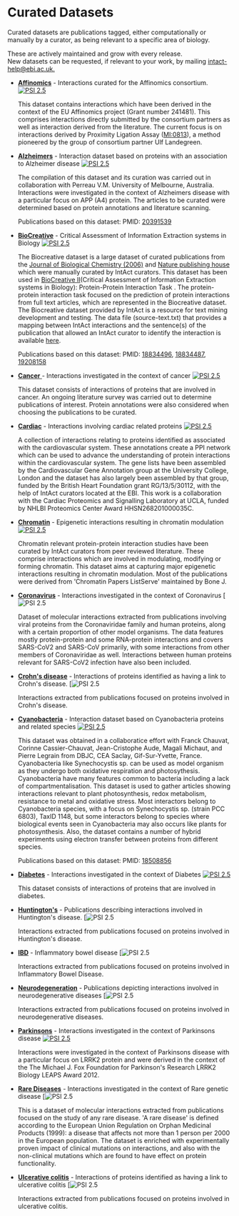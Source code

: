 # Curated Datasets

Curated datasets are publications tagged, either computationally or manually by a curator, as being relevant to a specific area of biology.

These are actively maintained and grow with every release.   
New datasets can be requested, if relevant to your work, by mailing [intact-help@ebi.ac.uk.](mailto:intact-help@ebi.ac.uk)

* [**Affinomics**](http://www.ebi.ac.uk/intact/query/annot:%22dataset:affinomics%22%20or%20detmethod:%22MI:0813%22?conversationContext=7) - Interactions curated for the Affinomics consortium. [![PSI 2.5](https://www.ebi.ac.uk/intact/images/psi25.png?conversationContext=7)](ftp://ftp.ebi.ac.uk/pub/databases/intact/current/psi25/datasets/Affinomics.zip)

  This dataset contains interactions which have been derived in the context of the EU Affinomics project \(Grant number 241481\). This comprises interactions directly submitted by the consortium partners as well as interaction derived from the literature. The current focus is on interactions derived by Proximity Ligation Assay \([MI:0813](http://www.ebi.ac.uk/ontology-lookup/?termId=MI:0813)\), a method pioneered by the group of consortium partner Ulf Landegreen.

* [**Alzheimers**](http://www.ebi.ac.uk/intact/query/annot:%22dataset:alzheimers%22?conversationContext=7) - Interaction dataset based on proteins with an association to Alzheimer disease [![PSI 2.5](https://www.ebi.ac.uk/intact/images/psi25.png?conversationContext=7)](ftp://ftp.ebi.ac.uk/pub/databases/intact/current/psi25/datasets/Alzheimers.zip)

  The compilation of this dataset and its curation was carried out in collaboration with Perreau V.M. University of Melbourne, Australia. Interactions were investigated in the context of Alzheimers disease with a particular focus on APP \(A4\) protein. The articles to be curated were determined based on protein annotations and literature scanning.

  Publications based on this dataset: PMID: [20391539](http://www3.interscience.wiley.com/journal/123349836/abstract?CRETRY=1&SRETRY=0)

* [**BioCreative**](http://www.ebi.ac.uk/intact/query/annot:%22dataset:biocreative%22?conversationContext=7) - Critical Assessment of Information Extraction systems in Biology [![PSI 2.5](https://www.ebi.ac.uk/intact/images/psi25.png?conversationContext=7)](ftp://ftp.ebi.ac.uk/pub/databases/intact/current/psi25/datasets/BioCreative.zip)

  The Biocreative dataset is a large dataset of curated publications from the [Journal of Biological Chemistry \(2006\)](http://www.jbc.org/) and [Nature publishing house](http://www.signaling-gateway.org/aboutus/) which were manually curated by IntAct curators. This dataset has been used in [BioCreative II](http://biocreative.sourceforge.net/biocreative_2_ppi.html)\(Critical Assessment of Information Extraction systems in Biology\): Protein-Protein Interaction Task . The protein-protein interaction task focused on the prediction of protein interactions from full text articles, which are represented in the Biocreative dataset. The Biocreative dataset provided by IntAct is a resource for text mining development and testing. The data file \(source-text.txt\) that provides a mapping between IntAct interactions and the sentence\(s\) of the publication that allowed an IntAct curator to identify the interaction is available [here](ftp://ftp.ebi.ac.uk/pub/databases/intact/current/various/data-mining/).

  Publications based on this dataset: PMID: [18834496](http://genomebiology.com/2008/9/S2/S5), [18834487](http://genomebiology.com/2008/9/S2/S1), [19208158](http://www.biomedcentral.com/1471-2105/10/S1/S55)

* [**Cancer** ](http://www.ebi.ac.uk/intact/query/annot:%22dataset:cancer%22?conversationContext=7)- Interactions investigated in the context of cancer [![PSI 2.5](https://www.ebi.ac.uk/intact/images/psi25.png?conversationContext=7)](ftp://ftp.ebi.ac.uk/pub/databases/intact/current/psi25/datasets/Cancer.zip)

  This dataset consists of interactions of proteins that are involved in cancer. An ongoing literature survey was carried out to determine publications of interest. Protein annotations were also considered when choosing the publications to be curated.

* [**Cardiac**](http://www.ebi.ac.uk/intact/query/annot:%22dataset:cardiac%22?conversationContext=7) - Interactions involving cardiac related proteins [![PSI 2.5](https://www.ebi.ac.uk/intact/images/psi25.png?conversationContext=7)](ftp://ftp.ebi.ac.uk/pub/databases/intact/current/psi25/datasets/Cardiac.zip)

  A collection of interactions relating to proteins identified as associated with the cardiovascular system. These annotations create a PPI network which can be used to advance the understanding of protein interactions within the cardiovascular system. The gene lists have been assembled by the Cardiovascular Gene Annotation group at the University College, London and the dataset has also largely been assembled by that group, funded by the British Heart Foundation grant RG/13/5/30112, with the help of IntAct curators located at the EBI. This work is a collaboration with the Cardiac Proteomics and Signalling Laboratory at UCLA, funded by NHLBI Proteomics Center Award HHSN268201000035C.

* [**Chromatin**](http://www.ebi.ac.uk/intact/query/annot:%22dataset:chromatin%22?conversationContext=7) - Epigenetic interactions resulting in chromatin modulation [![PSI 2.5](https://www.ebi.ac.uk/intact/images/psi25.png?conversationContext=7)](ftp://ftp.ebi.ac.uk/pub/databases/intact/current/psi25/datasets/Chromatin.zip)

  Chromatin relevant protein-protein interaction studies have been curated by IntAct curators from peer reviewed literature. These comprise interactions which are involved in modulating, modifying or forming chromatin. This dataset aims at capturing major epigenetic interactions resulting in chromatin modulation. Most of the publications were derived from 'Chromatin Papers ListServe' maintained by Bone J.
  
* [**Coronavirus**](https://www.ebi.ac.uk/intact/query/annot:%22dataset:coronavirus%22) -  Interactions investigated in the context of Coronavirus [![PSI 2.5](https://www.ebi.ac.uk/intact/images/psi25.png?conversationContext=2)
 
   Dataset of molecular interactions extracted from publications involving viral proteins from the Coronaviridae family and human proteins, along with a certain       proportion of other model organisms. The data features mostly protein-protein and some RNA-protein interactions and covers SARS-CoV2 and SARS-CoV primarily, with   some interactions from other members of Coronaviridae as well. Interactions between human proteins relevant for SARS-CoV2 infection have also been included.

* [**Crohn's disease**](https://www.ebi.ac.uk/intact/query/annot:%22dataset:Crohn's%20disease%22) - Interactions of proteins identified as having a link to Crohn's disease. [![PSI 2.5](https://www.ebi.ac.uk/intact/images/psi25.png)

  Interactions extracted from publications focused on proteins involved in Crohn's disease.

* [**Cyanobacteria**](http://www.ebi.ac.uk/intact/query/annot:%22dataset:cyanobacteria%22?conversationContext=7) - Interaction dataset based on Cyanobacteria proteins and related species [![PSI 2.5](https://www.ebi.ac.uk/intact/images/psi25.png?conversationContext=7)](ftp://ftp.ebi.ac.uk/pub/databases/intact/current/psi25/datasets/Cyanobacteria.zip)

  This dataset was obtained in a collaboratice effort with Franck Chauvat, Corinne Cassier-Chauvat, Jean-Cristophe Aude, Magali Michaut, and Pierre Legrain from DBJC, CEA Saclay, Gif-Sur-Yvette, France. Cyanobacteria like Synechocystis sp. can be used as model organism as they undergo both oxidative respiration and photosythesis. Cyanobacteria have many features common to bacteria including a lack of compartmentalisation. This dataset is used to gather articles showing interactions relevant to plant photosynthesis, redox metabolism, resistance to metal and oxidative stress. Most interactors belong to Cyanobacteria species, with a focus on Synechocystis sp. \(strain PCC 6803\), TaxID 1148, but some interactors belong to species where biological events seen in Cyanobacteria may also occurs like plants for photosynthesis. Also, the dataset contains a number of hybrid experiments using electron transfer between proteins from different species.

  Publications based on this dataset: PMID: [18508856](http://bioinformatics.oxfordjournals.org/cgi/content/full/24/14/1625?view=long&pmid=18508856)

* [**Diabetes**](http://www.ebi.ac.uk/intact/query/annot:%22dataset:diabetes%22?conversationContext=7) - Interactions investigated in the context of Diabetes [![PSI 2.5](https://www.ebi.ac.uk/intact/images/psi25.png?conversationContext=7)](ftp://ftp.ebi.ac.uk/pub/databases/intact/current/psi25/datasets/Diabetes.zip)

  This dataset consists of interactions of proteins that are involved in diabetes.
  
 * [**Huntington's**](https://www.ebi.ac.uk/intact/query/annot:%22dataset:Huntington's%22) - Publications describing interactions involved in Huntington's disease. [![PSI 2.5](https://www.ebi.ac.uk/intact/images/psi25.png)

   Interactions extracted from publications focused on proteins involved in Huntington's disease.
  
 * [**IBD**](https://www.ebi.ac.uk/intact/query/annot:%22dataset:IBD%22) - Inflammatory bowel disease [![PSI 2.5](https://www.ebi.ac.uk/intact/images/psi25.png)

   Interactions extracted from publications focused on proteins involved in Inflammatory Bowel Disease.
  
 * [**Neurodegeneration**](https://www.ebi.ac.uk/intact/query/annot:%22dataset:Neurodegeneration%22) - Publications depicting interactions involved in neurodegenerative diseases [![PSI 2.5](https://www.ebi.ac.uk/intact/images/psi25.png)

   Interactions extracted from publications focused on proteins involved in neurodegenerative diseases.

* [**Parkinsons**](http://www.ebi.ac.uk/intact/query/annot:%22dataset:parkinsons%22?conversationContext=7) - Interactions investigated in the context of Parkinsons disease [![PSI 2.5](https://www.ebi.ac.uk/intact/images/psi25.png?conversationContext=7)](ftp://ftp.ebi.ac.uk/pub/databases/intact/current/psi25/datasets/Parkinsons.zip)

  Interactions were investigated in the context of Parkinsons disease with a particular focus on LRRK2 protein and were derived in the context of the The Michael J. Fox Foundation for Parkinson's Research LRRK2 Biology LEAPS Award 2012.

* [**Rare Diseases**](https://www.ebi.ac.uk/intact/query/annot:%22dataset:Rare%20Diseases%22) - Interactions investigated in the context of Rare genetic disease [![PSI 2.5](https://www.ebi.ac.uk/intact/images/psi25.png)

  This is a dataset of molecular interactions extracted from publications focused on the study of any rare disease. 'A rare disease' is defined according to the    European Union Regulation on Orphan Medicinal Products (1999): a disease that affects not more than 1 person per 2000 in the European population. The dataset is enriched with experimentally proven impact of clinical mutations on interactions, and also with the non-clinical mutations which are found to have effect on protein functionality.

* [**Ulcerative colitis**](https://www.ebi.ac.uk/intact/query/annot:%22dataset:ulcerative%20colitis%22) - Interactions of proteins identified as having a link to ulcerative colitis [![PSI 2.5](https://www.ebi.ac.uk/intact/images/psi25.png)

  Interactions extracted from publications focused on proteins involved in ulcerative colitis.
